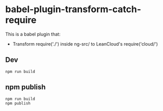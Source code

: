 # babel-plugin-transform-catch-require

This is a babel plugin that:

- Transform require('./') inside ng-src/ to LeanCloud's require('cloud/')

## Dev

```
npm run build
```

## npm publish

```bash
npm run build
npm publish
```